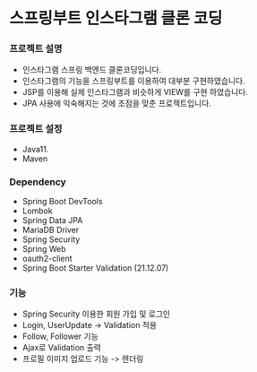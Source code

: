 # 스프링부트 인스타그램 클론 코딩


### 프로젝트 설명
- 인스타그램 스프링 백엔드 클론코딩입니다.
- 인스타그램의 기능을 스프링부트를 이용하여 대부분 구현하였습니다.
- JSP를 이용해 실제 인스타그램과 비슷하게 VIEW를 구현 하였습니다.
- JPA 사용에 익숙해지는 것에 초점을 맞춘 프로젝트입니다.


### 프로젝트 설정
- Java11.
- Maven


### Dependency
- Spring Boot DevTools
- Lombok
- Spring Data JPA
- MariaDB Driver
- Spring Security
- Spring Web
- oauth2-client
- Spring Boot Starter Validation (21.12.07)

### 기능
- Spring Security 이용한 회원 가입 및 로그인
- Login, UserUpdate -> Validation 적용
- Follow, Follower 기능
- Ajax로 Validation 출력
- 프로필 이미지 업로드 기능 -> 렌더링
